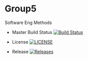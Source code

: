 # Group5
Software Eng Methods

- Master Build Status [![Build Status](https://travis-ci.org/40278186/Group5.svg?branch=master)](https://travis-ci.org/40278186/Group5)

- License [![LICENSE](https://img.shields.io/github/license/40278186/Group5.svg?style=flat-square)](https://github.com/40278186/Group5/blob/master/LICENSE)

- Release [![Releases](https://img.shields.io/github/release/40278186/Group5/all.svg?style=flat-square)](https://github.com/40278186/Group5/releases)